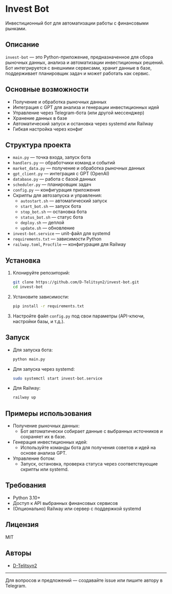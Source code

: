 # Invest Bot

Инвестиционный бот для автоматизации работы с финансовыми рынками.

## Описание

`invest-bot` — это Python-приложение, предназначенное для сбора рыночных данных, анализа и автоматизации инвестиционных решений. Бот интегрируется с внешними сервисами, хранит данные в базе, поддерживает планировщик задач и может работать как сервис.

## Основные возможности

- Получение и обработка рыночных данных
- Интеграция с GPT для анализа и генерации инвестиционных идей
- Управление через Telegram-бота (или другой мессенджер)
- Хранение данных в базе
- Автоматический запуск и остановка через systemd или Railway
- Гибкая настройка через конфиг

## Структура проекта

- `main.py` — точка входа, запуск бота
- `handlers.py` — обработчики команд и событий
- `market_data.py` — получение и обработка рыночных данных
- `gpt_client.py` — интеграция с GPT (OpenAI)
- `database.py` — работа с базой данных
- `scheduler.py` — планировщик задач
- `config.py` — конфигурация приложения
- Скрипты для автозапуска и управления:
  - `autostart.sh` — автоматический запуск
  - `start_bot.sh` — запуск бота
  - `stop_bot.sh` — остановка бота
  - `status_bot.sh` — статус бота
  - `deploy.sh` — деплой
  - `update.sh` — обновление
- `invest-bot.service` — unit-файл для systemd
- `requirements.txt` — зависимости Python
- `railway.toml`, `Procfile` — конфигурация для Railway

## Установка

1. Клонируйте репозиторий:
   ```bash
   git clone https://github.com/D-Telitsyn2/invest-bot.git
   cd invest-bot
   ```

2. Установите зависимости:
   ```bash
   pip install -r requirements.txt
   ```

3. Настройте файл `config.py` под свои параметры (API-ключи, настройки базы, и т.д.).

## Запуск

- Для запуска бота:
  ```bash
  python main.py
  ```
- Для запуска через systemd:
  ```bash
  sudo systemctl start invest-bot.service
  ```
- Для Railway:
  ```bash
  railway up
  ```

## Примеры использования

- Получение рыночных данных:
  - Бот автоматически собирает данные с выбранных источников и сохраняет их в базе.
- Генерация инвестиционных идей:
  - Используйте команды бота для получения советов и идей на основе анализа GPT.
- Управление ботом:
  - Запуск, остановка, проверка статуса через соответствующие скрипты или systemd.

## Требования

- Python 3.10+
- Доступ к API выбранных финансовых сервисов
- (Опционально) Railway или сервер с поддержкой systemd

## Лицензия

MIT

## Авторы

- [D-Telitsyn2](https://github.com/D-Telitsyn2)

---

Для вопросов и предложений — создавайте issue или пишите автору в Telegram.
